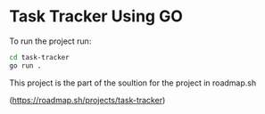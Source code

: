 # Task Tracker Using GO

To run the project run:

```bash
cd task-tracker
go run .
```

This project is the part of the soultion for the project in roadmap.sh

(https://roadmap.sh/projects/task-tracker)
